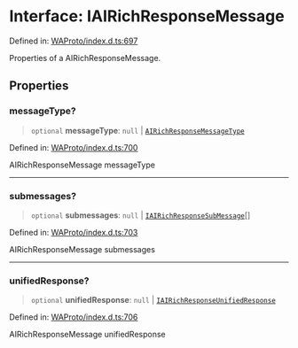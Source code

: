 # Interface: IAIRichResponseMessage

Defined in: [WAProto/index.d.ts:697](https://github.com/Fokusdotid/bail/blob/a029a4f9908cd3806112e8438f5a31dda1376b84/WAProto/index.d.ts#L697)

Properties of a AIRichResponseMessage.

## Properties

### messageType?

> `optional` **messageType**: `null` \| [`AIRichResponseMessageType`](../namespaces/AIRichResponseMessage/enumerations/AIRichResponseMessageType.md)

Defined in: [WAProto/index.d.ts:700](https://github.com/Fokusdotid/bail/blob/a029a4f9908cd3806112e8438f5a31dda1376b84/WAProto/index.d.ts#L700)

AIRichResponseMessage messageType

***

### submessages?

> `optional` **submessages**: `null` \| [`IAIRichResponseSubMessage`](../namespaces/AIRichResponseMessage/interfaces/IAIRichResponseSubMessage.md)[]

Defined in: [WAProto/index.d.ts:703](https://github.com/Fokusdotid/bail/blob/a029a4f9908cd3806112e8438f5a31dda1376b84/WAProto/index.d.ts#L703)

AIRichResponseMessage submessages

***

### unifiedResponse?

> `optional` **unifiedResponse**: `null` \| [`IAIRichResponseUnifiedResponse`](../namespaces/AIRichResponseMessage/interfaces/IAIRichResponseUnifiedResponse.md)

Defined in: [WAProto/index.d.ts:706](https://github.com/Fokusdotid/bail/blob/a029a4f9908cd3806112e8438f5a31dda1376b84/WAProto/index.d.ts#L706)

AIRichResponseMessage unifiedResponse
